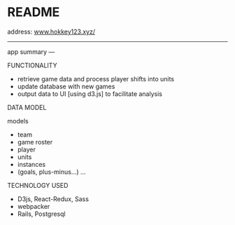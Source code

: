 # README

address: www.hokkey123.xyz/


---------------------
app summary ––


FUNCTIONALITY

* retrieve game data and process player shifts into units
* update database with new games
* output data to UI [using d3.js] to facilitate analysis


DATA MODEL

models
* team
* game roster
* player
* units
* instances
* (goals, plus-minus...)
...


TECHNOLOGY USED
* D3js, React-Redux, Sass
* webpacker
* Rails, Postgresql
